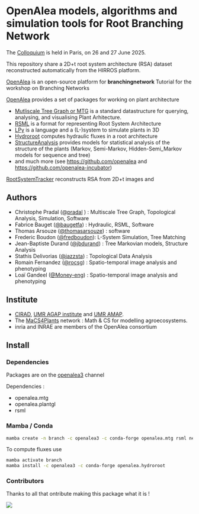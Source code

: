 # OpenAlea models, algorithms and simulation tools for Root Branching Network

The [Colloquium](https://dyco.lied.univ-paris-diderot.fr/BranchingNetworksFromExperimentToTheory_2025) is held in Paris, on 26 and 27 June 2025.

This repository share a 2D+t root system architecture (RSA) dataset reconstructed automatically from the HIRROS platform.

[OpenAlea](https://openalea.rtfd.io) is an open-source platform for
**branchingnetwork** Tutorial for the workshop on Branching Networks

[OpenAlea](https://openalea.rtfd.io) provides a set of packages for working on plant architecture
* [Mutliscale Tree Graph or MTG](https://mtg.rtfd.io) is a standard datastructure for querying, analysing, and visualising Plant Arhitecture.
* [RSML](https://github.com/openalea/rsml) is a format for representing Root System Architecture 
* [LPy](https://github.com/openalea/lpy) is a language and a (L-)system to simulate plants in 3D
* [Hydroroot](https://github.com/openalea/hydroroot) computes hydraulic fluxes in a root architecture
* [StructureAnalysis](https://github.com/openalea/StructureAnalysis) provides models for statistical analysis of the structure of the plants (Markov, Semi-Markov, Hidden-Semi_Markov models for sequence and tree)
* and much more (see https://github.com/openalea and https://github.com/openalea-incubator)

[RootSystemTracker](https://github.com/rocsg/rootsystemtracker/) reconstructs RSA from 2D+t images and  

## Authors
- Christophe Pradal ([@pradal](https://github/pradal) ) : Multiscale Tree Graph, Topological Analysis, Simulation, Software
- Fabrice Bauget ([@baugetfa](https://github/baugetfa)) : Hydraulic, RSML, Software
- Thomas Arsouze ([@thomasarsouze](https://github/thomasarsouze)) : software
- Frederic Boudon ([@fredboudon](https://github/fredboudon)): L-System Simulation, Tree Matching
- Jean-Baptiste Durand ([@jbdurand](https://github/jbdurand)) : Tree Markovian models, Structure Analysis
- Stathis Delivorias ([@jazzsta](https://github/jazzsta)) : Topological Data Analysis
- Romain Fernandez ([@rocsg](https://github/rocsg)) : Spatio-temporal image analysis and phenotyping
- Loaï Gandeel ([@Money-eng](https://github/Money-eng)) : Spatio-temporal image analysis and phenotyping

## Institute
* [CIRAD](https://www.cirad.fr), [UMR AGAP institute](https://umr-agap.cirad.fr/) and [UMR AMAP](https://amap.cirad.fr/).
* The [MaCS4Plants](https://macs4plants.cirad.fr/) network : Math & CS for modelling agroecosystems.
* inria and INRAE are members of the OpenAlea consortium

## Install

### Dependencies
Packages are on the [openalea3](https://anaconda.org/openalea3) channel

Dependencies : 
* openalea.mtg
* openalea.plantgl
* rsml



### Mamba / Conda
```bash
mamba create -n branch -c openalea3 -c conda-forge openalea.mtg rsml networkx
```

To compute fluxes use
```bash
mamba activate branch
mamba install -c openalea3 -c conda-forge openalea.hydroroot
```



### Contributors

Thanks to all that ontribute making this package what it is !

<a href="https://github.com/openalea-incubator/branchingnetwork/graphs/contributors">
  <img src="https://contrib.rocks/image?repo=openalea-incubator/branchingnetwork" />
</a>
